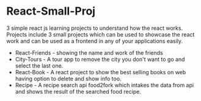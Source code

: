 # React-Small-Proj
3 simple react js learning projects to understand how the react works.
Projects include 3 small projects which can be used to showcase the react work and can be used as a frontend in any of your applications easily.
* React-Friends - showing the name and work of the friends
* City-Tours - A tour app to remove the city you don't want to go and select the last one.
* React-Book -  A react project to show the best selling books on web having option to delete and show info too. 
* Recipe - A recipe search api food2fork which intakes the data from api and shows the result of the searched food recipe.
